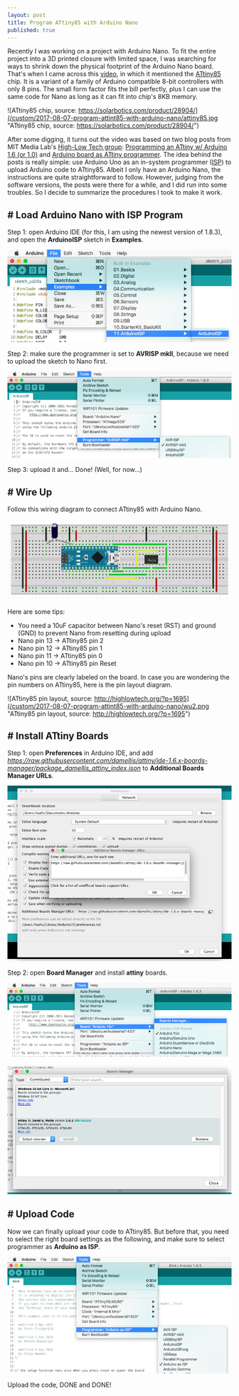```yaml
---
layout: post
title: Program ATtiny85 with Arduino Nano
published: true
---
```


Recently I was working on a project with Arduino Nano. To fit the entire project into a 3D printed closure with limited space, I was searching for ways to shrink down the physical footprint of the Arduino Nano board. That's when I came across this [video](https://www.youtube.com/watch?v=30rPt802n1k), in which it mentioned the [ATtiny85](http://www.microchip.com/wwwproducts/en/ATtiny85) chip. It is a variant of a family of Arduino compatible 8-bit controllers with only 8 pins. The small form factor fits the bill perfectly, plus I can use the same code for Nano as long as it can fit into chip's 8KB memory.

![ATtiny85 chip, source: https://solarbotics.com/product/28904/](/custom/2017-08-07-program-attint85-with-arduino-nano/attiny85.jpg "ATtiny85 chip, source: https://solarbotics.com/product/28904/")

After some digging, it turns out the video was based on two blog posts from MIT Media Lab's [High-Low Tech group](http://highlowtech.org/): [Programming an ATtiny w/ Arduino 1.6 (or 1.0)](http://highlowtech.org/?p=1695) and [Arduino board as ATtiny programmer](http://highlowtech.org/?p=1706). The idea behind the posts is really simple: use Arduino Uno as an in-system programmer ([ISP](https://en.wikipedia.org/wiki/In-system_programming)) to upload Arduino code to ATtiny85. Albeit I only have an Arduino Nano, the instructions are quite straightforward to follow. However, judging from the software versions, the posts were there for a while, and I did run into some troubles. So I decide to summarize the procedures I took to make it work.

## # Load Arduino Nano with ISP Program

Step 1: open Arduino IDE (for this, I am using the newest version of 1.8.3), and open the **ArduinoISP** sketch in **Examples**.

![ISP 1](/custom/2017-08-07-program-attint85-with-arduino-nano/isp1.png "ISP 1")

Step 2: make sure the programmer is set to **AVRISP mkII**, because we need to upload the sketch to Nano first.

![ISP 2](/custom/2017-08-07-program-attint85-with-arduino-nano/isp2.png "ISP 2")

Step 3: upload it and... Done! (Well, for now...)

## # Wire Up

Follow this wiring diagram to connect ATtiny85 with Arduino Nano.

![Wiring diagram](/custom/2017-08-07-program-attint85-with-arduino-nano/wu1.png "Wiring diagram")

Here are some tips:

* You need a 10uF capacitor between Nano's reset (RST) and ground (GND) to prevent Nano from resetting during upload
* Nano pin 13 -> ATtiny85 pin 2
* Nano pin 12 -> ATtiny85 pin 1
* Nano pin 11 -> ATtiny85 pin 0
* Nano pin 10 -> ATtiny85 pin Reset

Nano's pins are clearly labeled on the board. In case you are wondering the pin numbers on ATtiny85, here is the pin layout diagram.

![ATtiny85 pin layout, source: http://highlowtech.org/?p=1695](/custom/2017-08-07-program-attint85-with-arduino-nano/wu2.png "ATtiny85 pin layout, source: http://highlowtech.org/?p=1695")

## # Install ATtiny Boards

Step 1: open **Preferences** in Arduino IDE, and add *https://raw.githubusercontent.com/damellis/attiny/ide-1.6.x-boards-manager/package_damellis_attiny_index.json* to **Additional Boards Manager URLs**.

![Install ATtiny boards 1](/custom/2017-08-07-program-attint85-with-arduino-nano/ia1.png "Install ATtiny boards 1")

Step 2: open **Board Manager** and install **attiny** boards.

![Install ATtiny boards 2](/custom/2017-08-07-program-attint85-with-arduino-nano/ia2.png "Install ATtiny boards 2")

![Install ATtiny boards 3](/custom/2017-08-07-program-attint85-with-arduino-nano/ia3.png "Install ATtiny boards 3")

## # Upload Code

Now we can finally upload your code to ATtiny85. But before that, you need to select the right board settings as the following, and make sure to select programmer as **Arduino as ISP**.

![Upload code](/custom/2017-08-07-program-attint85-with-arduino-nano/uc.png "Upload code")

Upload the code, DONE and DONE!
